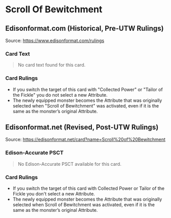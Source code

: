 # Scroll Of Bewitchment

## Edisonformat.com (Historical, Pre-UTW Rulings)

Source: https://www.edisonformat.com/rulings

### Card Text

> No card text found for this card.

### Card Rulings

*   If you switch the target of this card with "Collected Power" or "Tailor of the Fickle" you do not select a new Attribute.
*   The newly equipped monster becomes the Attribute that was originally selected when "Scroll of Bewitchment" was activated, even if it is the same as the monster’s original Attribute.

## Edisonformat.net (Revised, Post-UTW Rulings)

Source: https://edisonformat.net/card?name=Scroll%20of%20Bewitchment

### Edison-Accurate PSCT

> No Edison-Accurate PSCT available for this card.

### Card Rulings

*   If you switch the target of this card with Collected Power or Tailor of the Fickle you don't select a new Attribute.
*   The newly equipped monster becomes the Attribute that was originally selected when Scroll of Bewitchment was activated, even if it is the same as the monster’s original Attribute.
            